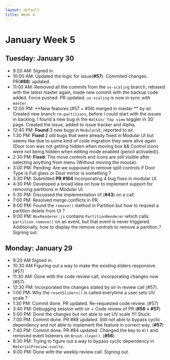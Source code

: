 ```yaml
---
layout: default
title: Week 4
---
```

# **January Week 5**
## **Tuesday: January 30**
- 9:20  AM: Signed in.
- 10:00 AM: Updated the logic for issue(**#57**). Commited changes. PR(**#88**) updated.
- 11:00 AM: Removed all the commits from the `uv-scaling` branch, rebased with the latest master again, made new commit with the backup code added. Force pushed. PR updated. `uv-scaling` is now in sync with `master`.
- 12:00 PM: **New features (#57 + #56) merged in master ** by sir. Created new branch `rm-partitions`, before I could start with the issues in backlog, I found a new bug in the `Walkin/ Top view` toggler in 3D page. Created the issue, added to issue tracker and Alpha.
- 12:40 PM: **Found** 3 new bugs in `ModularUI`, reported to sir.
- 1:30  PM: **Fixed** 2 old bugs that were already fixed in Modular UI but seems like due to some kind of code migration they were alive again (Door icon was not getting hidden when moving box && Control icons were not being hidden when editing mode enabled (pencil activated)).
- 2:30  PM: **Fixed**: The move controls and icons are still visible after selecting anything from menu (Without moving the mouse).
- 3:00  PM: Pending: Are we supposed to remove split controls if Door Type is Full glass or Door mirror is something ?
- 3:30  PM: Submitted **PR #164** incorporating 4 bug fixes in modular UI.
- 4:30  PM: Developed a broad idea on how to implement support for removing partitions in Modular UI.
- 5:30  PM: Discussed the implementation of (**#43**) on a call.
- 7:00  PM: Resolved merge conflicts in PR.
- 8:00  PM: Found the `remove()` method in Partition but how to request a partition delete from UI ?
- 9:00  PM: `BoxRenderer.js` contains `PartitionRenderer` which calls `partition.remove()` on an event, but that event is never triggered. Additionally, how to display the remove controls to remove a partition ? Signing out.
  
## **Monday: January 29**
- 9:20  AM Signed in.
- 10:30 AM Figuring out a way to make the existing sliders responsive. (#57)
- 11:30 AM: Done with the code review call, incorporating changes now (#57).
- 12:30 PM: Incorporated the changes stated by sir in review call (#57).
- 1:00  PM: Why the `resetSliders()` is called everytime a user sets UV scale ?
- 1:30  PM: Commit done. PR updated. Re-requested code review. (#57)
- 3:40  PM: Debugging session with sir + Code review of PR (**#56 + #57**)
- 5:00  PM: Done the changes but not able to set UV scale !!!! Stuck.
- 7:00  PM: Commit done. PR #88 updated. Still not able to bypass cyclic dependency and not able to implement the feature in correct way. (**#57**)
- 7:40  PM: Commit done. PR #84 updated. Changed the key to `Alt` and removed event listeners on `Brush.clean()`. (**#56**)
- 8:30  PM: Trying to figure out a way to bypass cyclic dependency in `MaterialPreview.svelte`.
- 9:00  PM: Done with the weekly review call. Signing out.
